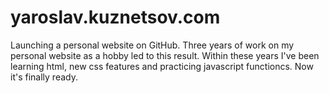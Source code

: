 # yaroslav.kuznetsov.com
Launching a personal website on GitHub.
Three years of work on my personal website as a hobby led to this result.
Within these years I've been learning html, new css features and practicing javascript functioncs.
Now it's finally ready.
